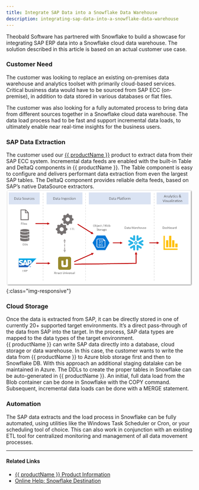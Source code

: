 ```yaml
---
title: Integrate SAP Data into a Snowflake Data Warehouse
description: integrating-sap-data-into-a-snowflake-data-warehouse
---
```


Theobald Software has partnered with Snowflake to build a showcase for integrating SAP ERP data into a Snowflake cloud data warehouse. 
The solution described in this article is based on an actual customer use case.

### Customer Need 

The customer was looking to replace an existing on-premises data warehouse and analytics toolset with primarily cloud-based services. 
Critical business data would have to be sourced from SAP ECC (on-premise), in addition to data stored in various databases or flat files.

The customer was also looking for a fully automated process to bring data from different sources together in a Snowflake cloud data warehouse. 
The data load process had to be fast and support incremental data loads, to ultimately enable near real-time insights for the business users.

### SAP Data Extraction

The customer used our [{{ productName }}](https://theobald-software.com/en/xtract-universal/) product to extract data from their SAP ECC system. 
Incremental data feeds are enabled with the built-in Table and DeltaQ components in {{ productName }}. 
The Table component is easy to configure and delivers performant data extraction from even the largest SAP tables. 
The DeltaQ component provides reliable delta feeds, based on SAP’s native DataSource extractors.
![sap_snowflake](../assets/images/xu/articles/sap_snowflake.png){:class="img-responsive"}

### Cloud Storage 

Once the data is extracted from SAP, it can be directly stored in one of currently 20+ supported target environments. 
It’s a direct pass-through of the data from SAP into the target. In the process, SAP data types are mapped to the data types of the target environment. <br> 
{{ productName }} can write SAP data directly into a database, cloud storage or data warehouse. 
In this case, the customer wants to write the data from {{ productName }} to Azure blob storage first and then to Snowflake DB. 
With this approach an additional staging datalake can be maintained in Azure.
The DDLs to create the proper tables in Snowflake can be auto-generated in {{ productName }}. 
An initial, full data load from the Blob container can be done in Snowflake with the COPY command. 
Subsequent, incremental data loads can be done with a MERGE statement.

### Automation 

The SAP data extracts and the load process in Snowflake can be fully automated, using utilities like the Windows Task Scheduler or Cron, or your scheduling tool of choice. 
This can also work in conjunction with an existing ETL tool for centralized monitoring and management of all data movement processes.

***********

#### Related Links

- [{{ productName }} Product Information](https://theobald-software.com/en/xtract-universal/) 
- [Online Help: Snowflake Destination](https://help.theobald-software.com/en/xtract-universal/destinations/snowflake)
